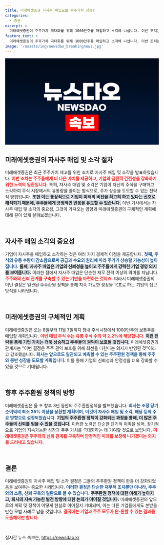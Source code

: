 ```yaml
---
title: 미래에셋증권 자사주 매입으로 주주가치 상승!
categories:
  - 증권
excerpt: >
  미래에셋증권이 주주가치 극대화를 위해 1000만주를 매입하고 소각에 나섭니다. 이번 조치는 6개월 만의 추가 환원 조치로, 주주들에 대한 강력한 의지를 보여줍니다! 미래의 소통과 성장을 기대해 보세요!
feature_text: >
  미래에셋증권이 주주가치 극대화를 위해 1000만주를 매입하고 소각에 나섭니다. 이번 조치는 6개월 만의 추가 환원 조치로, 주주들에 대한 강력한 의지를 보여줍니다! 미래의 소통과 성장을 기대해 보세요!
image: '/assets/img/newsdao_breakingnews.jpg'
---
```


<p><img src="/assets/img/newsdao_breakingnews.jpg" alt="bookingtag 속보" /></p>

<h2 data-ke-size="size26">미래에셋증권의 자사주 매입 및 소각 절차</h2>

<p data-ke-size="size16">미래에셋증권은 최근 주주가치 제고를 위한 조치로 자사주 매입 및 소각을 발표하였습니다. <b><span style="color: #ee2323;">이번 조치는 주주들에게 더 나은 가치를 제공하고, 기업의 금전적 건전성을 강화하기 위한 노력의 일환입니다.</span></b> 특히, 자사주 매입 및 소각은 기업이 자신의 주식을 구매하고 소각하여 주식 시장에서의 유통량을 줄이는 방식으로, 주가 상승을 도모할 수 있는 전략적 방법입니다. <b><span style="background-color: #21538527;">또한 이는 통상적으로 기업이 미래의 비전을 확고히 하고 있다는 신호로 해석되기 때문에, 주주들에게 긍정적인 반응을 유도할 수 있습니다.</span></b> 이번 기사에서는 자사주 매입 및 소각의 중요성, 그것이 가져오는 영향과 미래에셋증권의 구체적인 계획에 대해 깊이 있게 살펴보겠습니다.</p>

<p data-ke-size="size16">&nbsp;</p>

<h2 data-ke-size="size26">자사주 매입 소각의 중요성</h2>

<p data-ke-size="size16">기업이 자사주를 매입하고 소각하는 것은 여러 가지 경제적 이점을 제공합니다. <b><span style="color: #1a5490;">첫째, 주식의 유통 수량이 감소함으로써 공급과 수요의 원리에 따라 주가가 상승할 가능성이 높아집니다.</span></b> <b><span style="background-color: #21538527;">둘째, 자사주 매입은 기업의 신뢰성을 높이고 주주들에게 강력한 기업 경영 의지를 보여줍니다.</span></b> 이러한 점에서 자사주 매입은 단순한 재무 전략 이상의 의미를 지닙니다. <b><span style="color: #ee2323;">주주와의 신뢰 관계를 구축할 수 있는 기반을 마련하는 것이죠.</span></b> 따라서 미래에셋증권의 이번 결정은 일관된 주주환원 정책을 통해 지속 가능한 성장을 목표로 하는 기업의 접근 방식을 나타냅니다.</p>

<p data-ke-size="size16">&nbsp;</p>

<h2 data-ke-size="size26">미래에셋증권의 구체적인 계획</h2>

<p data-ke-size="size16">미래에셋증권은 오는 8일부터 11월 7일까지 장내 주식시장에서 1000만주의 보통주를 매입할 계획입니다. <b><span style="color: #ee2323;">이번 매입 주식 수는 유통 주식 수의 약 2.2%에 해당합니다.</span></b> <b><span style="background-color: #21538527;">이런 전략을 통해 기업 가치는 더욱 상승하고 주주들의 권익이 보호될 것입니다.</span></b> 미래에셋증권의 관계자는 "이번 결정은 주주 권익 보호를 위해 최선을 다한다는 의지가 반영된 것"이라고 강조했습니다. <b><span style="color: #1a5490;">회사는 앞으로도 일관되고 예측할 수 있는 주주환원 정책을 통해 주주와 동반 성장을 도모할 계획입니다.</span></b> 이를 통해 기업의 신뢰성과 안정성을 더욱 강화할 수 있을 것으로 기대됩니다.</p>

<p data-ke-size="size16">&nbsp;</p>

<h2 data-ke-size="size26">향후 주주환원 정책의 방향</h2>

<p data-ke-size="size16">미래에셋증권은 올 초 향후 3년 동안의 주주환원정책을 발표했습니다. <b><span style="color: #1a5490;">회사는 조정 당기순이익의 최소 35% 이상을 상환할 계획이며, 이것이 자사주 매입 및 소각, 배당 등의 주요 방향으로 설정되었습니다.</span></b> <b><span style="background-color: #21538527;">기업의 주주환원 정책이 강화되는 과정을 통해, 더 많은 주주들의 신뢰를 얻을 수 있을 것입니다.</span></b> 이러한 노력은 단순한 단기적 이익을 넘어, 장기적으로 기업의 지속가능한 성장과 주주 가치를 극대화하는 데 기여할 것으로 보입니다. <b><span style="color: #ee2323;">미래에셋증권은 주주와의 신뢰 관계를 구축하며 안정적인 미래를 보장해 나가겠다는 의지를 드러내고 있습니다.</span></b></p>

<p data-ke-size="size16">&nbsp;</p>

<h2 data-ke-size="size26">결론</h2>

<p data-ke-size="size16">미래에셋증권의 자사주 매입 및 소각 결정은 그들의 주주환원 정책이 한층 더 강화되었음을 보여주는 중요한 사례입니다. <b><span style="color: #1a5490;">이러한 결정은 단순한 재무적 조치뿐만 아니라, 주주와의 소통, 신뢰 구축의 일환으로 볼 수 있습니다.</span></b> <b><span style="background-color: #21538527;">주주환원 정책에 대한 이해가 높아지고, 회사의 지속 가능한 발전 방향에 대한 논의가 이어질 것입니다.</span></b> 미래에셋증권의 앞으로의 계획 및 정책이 어떻게 현실로 이어질지 기대되며, 이는 다른 기업들에게도 본받을 만한 모범 사례로 남을 것입니다. <b><span style="color: #ee2323;">결국에는 기업과 주주 모두가 윈-윈할 수 있는 결과를 도출해야만 합니다.</span></b></p>

<p data-ke-size="size16">&nbsp;</p>
실시간 뉴스 속보는, <a href="https://newsdao.kr" rel="dofollow">https://newsdao.kr</a>


